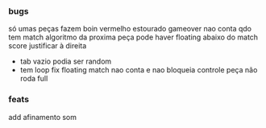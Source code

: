 ### bugs

só umas peças fazem boin
vermelho estourado
gameover nao conta qdo tem match
algoritmo da proxima peça
pode haver floating abaixo do match
score justificar à direita

- tab vazio podia ser random
- tem loop
  fix floating match nao conta e nao bloqueia controle
  peça não roda full

### feats

add afinamento som

